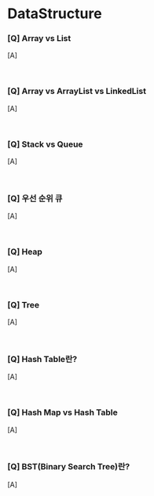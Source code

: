 # DataStructure

### [Q] Array vs List
[A]

<br>

### [Q] Array vs ArrayList vs LinkedList
[A]

<br>

### [Q] Stack vs Queue
[A]

<br>

### [Q] 우선 순위 큐
[A]

<br>

### [Q] Heap
[A]

<br>

### [Q] Tree
[A]

<br>

### [Q] Hash Table란?
[A]

<br>

### [Q] Hash Map vs Hash Table
[A]

<br>

### [Q] BST(Binary Search Tree)란?
[A]

<br>
